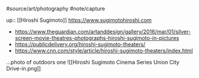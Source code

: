 #source/art/photography
#note/capture 

up:: [[Hiroshi Sugimoto]]
https://www.sugimotohiroshi.com


- https://www.theguardian.com/artanddesign/gallery/2016/mar/01/silver-screen-movie-theatres-photographs-hiroshi-sugimoto-in-pictures
- https://publicdelivery.org/hiroshi-sugimoto-theaters/
- https://www.cnn.com/style/article/hiroshi-sugimoto-theaters/index.html

...photo of outdoors one
![[Hiroshi Sugimoto Cinema Series Union City Drive-in.png]]